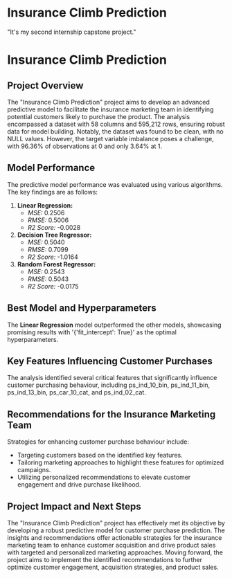 # Insurance Climb Prediction
"It's my second internship capstone project."
 
# Insurance Climb Prediction

## Project Overview
The "Insurance Climb Prediction" project aims to develop an advanced predictive model to facilitate the insurance marketing team in identifying potential customers likely to purchase the product. The analysis encompassed a dataset with 58 columns and 595,212 rows, ensuring robust data for model building. Notably, the dataset was found to be clean, with no NULL values. However, the target variable imbalance poses a challenge, with 96.36% of observations at 0 and only 3.64% at 1.

## Model Performance
The predictive model performance was evaluated using various algorithms. The key findings are as follows:
1. **Linear Regression:**
   - *MSE:* 0.2506
   - *RMSE:* 0.5006
   - *R2 Score:* -0.0028
2. **Decision Tree Regressor:**
   - *MSE:* 0.5040
   - *RMSE:* 0.7099
   - *R2 Score:* -1.0164
3. **Random Forest Regressor:**
   - *MSE:* 0.2543
   - *RMSE:* 0.5043
   - *R2 Score:* -0.0175

## Best Model and Hyperparameters
The **Linear Regression** model outperformed the other models, showcasing promising results with '{'fit_intercept': True}' as the optimal hyperparameters.

## Key Features Influencing Customer Purchases
The analysis identified several critical features that significantly influence customer purchasing behaviour, including ps_ind_10_bin, ps_ind_11_bin, ps_ind_13_bin, ps_car_10_cat, and ps_ind_02_cat.

## Recommendations for the Insurance Marketing Team
Strategies for enhancing customer purchase behaviour include:
- Targeting customers based on the identified key features.
- Tailoring marketing approaches to highlight these features for optimized campaigns.
- Utilizing personalized recommendations to elevate customer engagement and drive purchase likelihood.

## Project Impact and Next Steps
The "Insurance Climb Prediction" project has effectively met its objective by developing a robust predictive model for customer purchase prediction. The insights and recommendations offer actionable strategies for the insurance marketing team to enhance customer acquisition and drive product sales with targeted and personalized marketing approaches. Moving forward, the project aims to implement the identified recommendations to further optimize customer engagement, acquisition strategies, and product sales.
